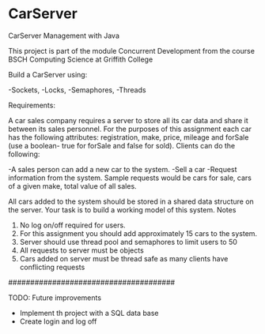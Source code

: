 # CarServer
CarServer Management with Java

This project is part of the module Concurrent Development from the course BSCH Computing Science at Griffith College 

Build a CarServer using:

-Sockets,
-Locks,
-Semaphores,
-Threads

Requirements: 

A car sales company requires a server to store all its car data and share it 
between its sales personnel. For the purposes of this assignment each car has the 
following attributes: registration, make, price, mileage and forSale (use a boolean- true for forSale and false for sold). Clients can do the following: 

-A sales person can add a new car to the system. 
-Sell a car 
-Request information from the system. 
Sample requests would be cars for sale, cars of a given make, total value of all sales. 

All cars added to the system should be stored in a shared data structure on the 
server. Your task is to build a working model of this system. 
Notes 
1. No log on/off required for users. 
2. For this assignment you should add approximately 15 cars to the system. 
3. Server should use thread pool and semaphores to limit users to 50 
4. All requests to server must be objects 
5. Cars added on server must be thread safe as many clients have conflicting requests 



######################################

TODO: Future improvements 

- Implement th project with a SQL data base
- Create login and log off
